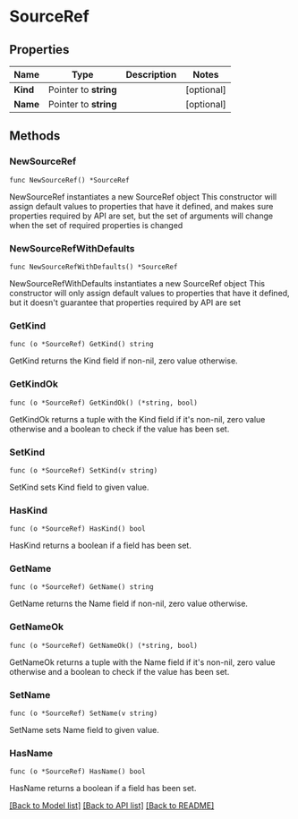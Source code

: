 # SourceRef

## Properties

Name | Type | Description | Notes
------------ | ------------- | ------------- | -------------
**Kind** | Pointer to **string** |  | [optional] 
**Name** | Pointer to **string** |  | [optional] 

## Methods

### NewSourceRef

`func NewSourceRef() *SourceRef`

NewSourceRef instantiates a new SourceRef object
This constructor will assign default values to properties that have it defined,
and makes sure properties required by API are set, but the set of arguments
will change when the set of required properties is changed

### NewSourceRefWithDefaults

`func NewSourceRefWithDefaults() *SourceRef`

NewSourceRefWithDefaults instantiates a new SourceRef object
This constructor will only assign default values to properties that have it defined,
but it doesn't guarantee that properties required by API are set

### GetKind

`func (o *SourceRef) GetKind() string`

GetKind returns the Kind field if non-nil, zero value otherwise.

### GetKindOk

`func (o *SourceRef) GetKindOk() (*string, bool)`

GetKindOk returns a tuple with the Kind field if it's non-nil, zero value otherwise
and a boolean to check if the value has been set.

### SetKind

`func (o *SourceRef) SetKind(v string)`

SetKind sets Kind field to given value.

### HasKind

`func (o *SourceRef) HasKind() bool`

HasKind returns a boolean if a field has been set.

### GetName

`func (o *SourceRef) GetName() string`

GetName returns the Name field if non-nil, zero value otherwise.

### GetNameOk

`func (o *SourceRef) GetNameOk() (*string, bool)`

GetNameOk returns a tuple with the Name field if it's non-nil, zero value otherwise
and a boolean to check if the value has been set.

### SetName

`func (o *SourceRef) SetName(v string)`

SetName sets Name field to given value.

### HasName

`func (o *SourceRef) HasName() bool`

HasName returns a boolean if a field has been set.


[[Back to Model list]](../README.md#documentation-for-models) [[Back to API list]](../README.md#documentation-for-api-endpoints) [[Back to README]](../README.md)


